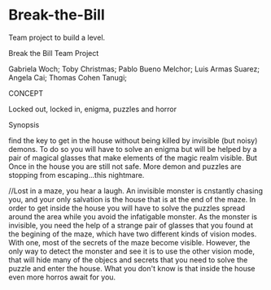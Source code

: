 ﻿# Break-the-Bill
Team project to build a level.

Break the Bill Team Project

Gabriela Woch;
Toby Christmas;
Pablo Bueno Melchor;
Luis Armas Suarez;
Angela Cai;
Thomas Cohen Tanugi;

CONCEPT

Locked out, locked in,
enigma, puzzles and horror

Synopsis 

find the key to get in the house without being killed by invisible (but noisy) demons. To do so you will have to solve an enigma but will be helped by a pair of magical glasses that make elements of the magic realm visible. 
But Once in the house you are still not safe. More demon and puzzles are stopping from escaping...this nightmare.

//Lost in a maze, you hear a laugh. An invisible monster is cnstantly chasing you, and your only salvation is the house that is at the end of the maze. In order to get inside the house you will have to solve the puzzles spread around the area while you avoid the infatigable monster. As the monster is invisible, you need the help of a strange pair of glasses that you found at the begining of the maze, which have two different kinds of vision modes. With one, most of the secrets of the maze become visible. However, the only way to detect the monster and see it is to use the other vision mode, that will hide many of the objecs and secrets that you need to solve the puzzle and enter the house. What you don't know is that inside the house even more horros await for you.
